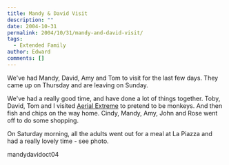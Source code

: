 ```yaml
---
title: Mandy & David Visit
description: ""
date: 2004-10-31
permalink: 2004/10/31/mandy-and-david-visit/
tags:
  - Extended Family
author: Edward
comments: []
---
```


We\'ve had Mandy, David, Amy and Tom to visit for the last few days.
They came up on Thursday and are leaving on Sunday.

We\'ve had a really good time, and have done a lot of things together.
Toby, David, Tom and I visited [Aerial Extreme][1] to pretend to be
monkeys. And then fish and chips on the way home. Cindy, Mandy, Amy,
John and Rose went off to do some shopping.

On Saturday morning, all the adults went out for a meal at La Piazza and
had a really lovely time - see photo.

<wpg2>mandydavidoct04</wpg2>



[1]: https://www.aerialextreme.co.uk/
